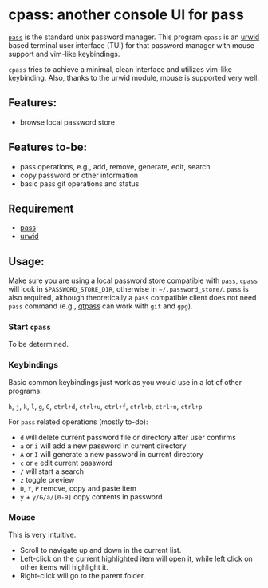 # cpass: another console UI for pass

[`pass`](https://www.passwordstore.org/) is the standard unix password manager. This program `cpass` is an [urwid](http://urwid.org/) based terminal user interface (TUI) for that password manager with mouse support and vim-like keybindings.

`cpass` tries to achieve a minimal, clean interface and utilizes vim-like keybinding. Also, thanks to the urwid module, mouse is supported very well.

## Features:

- browse local password store

## Features to-be:

- pass operations, e.g., add, remove, generate, edit, search
- copy password or other information
- basic pass git operations and status

## Requirement

- [pass](https://www.passwordstore.org/)
- [urwid](http://urwid.org/)

## Usage:

Make sure you are using a local password store compatible with [`pass`](https://www.passwordstore.org/), `cpass` will look in `$PASSWORD_STORE_DIR`, otherwise in `~/.password_store/`. `pass` is also required, although theoretically a `pass` compatible client does not need `pass` command (e.g., [qtpass](https://qtpass.org/) can work with `git` and `gpg`).

### Start `cpass`

To be determined.

### Keybindings

Basic common keybindings just work as you would use in a lot of other programs:

`h`, `j`, `k`, `l`, `g`, `G`, `ctrl+d`, `ctrl+u`, `ctrl+f`, `ctrl+b`, `ctrl+n`, `ctrl+p`

For `pass` related operations (mostly to-do):

- `d` will delete current password file or directory after user confirms
- `a` or `i` will add a new password in current directory
- `A` or `I` will generate a new password in current directory
- `c` or `e` edit current password
- `/` will start a search
- `z` toggle preview
- `D`, `Y`, `P` remove, copy and paste item
- `y` + `y/G/a/[0-9]` copy contents in password

### Mouse

This is very intuitive.

- Scroll to navigate up and down in the current list.
- Left-click on the current highlighted item will open it, while left click on other items will highlight it.
- Right-click will go to the parent folder.
